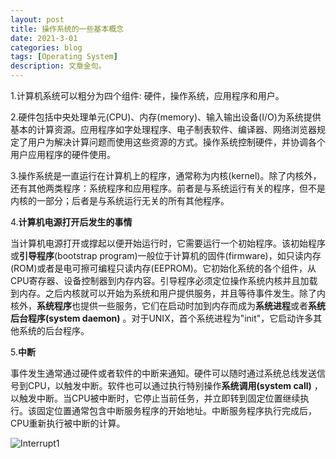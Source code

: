 ```yaml
---
layout: post
title: 操作系统的一些基本概念
date: 2021-3-01
categories: blog
tags: [Operating System]
description: 文章金句。
---
```


1.计算机系统可以粗分为四个组件: 硬件，操作系统，应用程序和用户。

2.硬件包括中央处理单元(CPU)、内存(memory)、输入输出设备(I/O)为系统提供基本的计算资源。应用程序如字处理程序、电子制表软件、编译器、网络浏览器规定了用户为解决计算问题而使用这些资源的方式。操作系统控制硬件，并协调各个用户应用程序的硬件使用。

3.操作系统是一直运行在计算机上的程序，通常称为内核(kernel)。除了内核外，还有其他两类程序：系统程序和应用程序。前者是与系统运行有关的程序，但不是内核的一部分；后者是与系统运行无关的所有其他程序。

4.**计算机电源打开后发生的事情**

当计算机电源打开或撑起以便开始运行时，它需要运行一个初始程序。该初始程序或**引导程序**(bootstrap program)一般位于计算机的固件(firmware)，如只读内存(ROM)或者是电可擦可编程只读内存(EEPROM)。它初始化系统的各个组件，从CPU寄存器、设备控制器到内存内容。引导程序必须定位操作系统内核并且加载到内存。之后内核就可以开始为系统和用户提供服务，并且等待事件发生。除了内核外，**系统程序**也提供一些服务，它们在启动时加到内存而成为**系统进程**或者**系统后台程序(system daemon)** 。对于UNIX，首个系统进程为"init"，它启动许多其他系统的后台程序。

5.**中断**

事件发生通常通过硬件或者软件的中断来通知。硬件可以随时通过系统总线发送信号到CPU，以触发中断。软件也可以通过执行特别操作**系统调用(system call)** ，以触发中断。当CPU被中断时，它停止当前任务，并立即转到固定位置继续执行。该固定位置通常包含中断服务程序的开始地址。中断服务程序执行完成后，CPU重新执行被中断的计算。

<img src="D:/个人文件/Myblog/2021_03_01.jpg" alt="Interrupt1">









